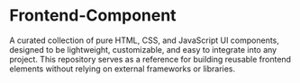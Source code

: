 # Frontend-Component
A curated collection of pure HTML, CSS, and JavaScript UI components, designed to be lightweight, customizable, and easy to integrate into any project. This repository serves as a reference for building reusable frontend elements without relying on external frameworks or libraries.
